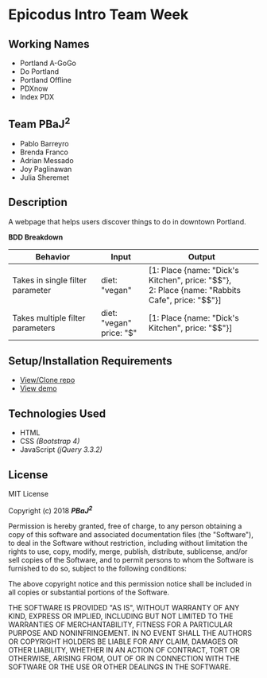 # **Epicodus Intro Team Week**
## Working Names

* Portland A-GoGo
* Do Portland
* Portland Offline
* PDXnow
* Index PDX

## Team PBaJ<sup>2</sup>
* Pablo Barreyro
* Brenda Franco
* Adrian Messado
* Joy Paglinawan
* Julia Sheremet

## Description

A webpage that helps users discover things to do in downtown Portland.

**BDD Breakdown**

Behavior | Input | Output
------------ | ------------- | -------------
Takes in single filter parameter | diet: "vegan" | [1: Place {name: "Dick's Kitchen", price: "$$"},<br>2: Place {name: "Rabbits Cafe", price: "$$"}]
Takes multiple filter parameters | diet: "vegan"<br>price: "$" | [1: Place {name: "Dick's Kitchen", price: "$$"}]


## Setup/Installation Requirements

* [View/Clone repo](https://github.com/pabarreyro/index-pdx)
* [View demo](https://pabarreyro.github.io/index-pdx)

## Technologies Used

* HTML
* CSS _(Bootstrap 4)_
* JavaScript _(jQuery 3.3.2)_

## License

MIT License

Copyright (c) 2018 **_PBaJ<sup>2</sup>_**

Permission is hereby granted, free of charge, to any person obtaining a copy
of this software and associated documentation files (the "Software"), to deal
in the Software without restriction, including without limitation the rights
to use, copy, modify, merge, publish, distribute, sublicense, and/or sell
copies of the Software, and to permit persons to whom the Software is
furnished to do so, subject to the following conditions:

The above copyright notice and this permission notice shall be included in all
copies or substantial portions of the Software.

THE SOFTWARE IS PROVIDED "AS IS", WITHOUT WARRANTY OF ANY KIND, EXPRESS OR
IMPLIED, INCLUDING BUT NOT LIMITED TO THE WARRANTIES OF MERCHANTABILITY,
FITNESS FOR A PARTICULAR PURPOSE AND NONINFRINGEMENT. IN NO EVENT SHALL THE
AUTHORS OR COPYRIGHT HOLDERS BE LIABLE FOR ANY CLAIM, DAMAGES OR OTHER
LIABILITY, WHETHER IN AN ACTION OF CONTRACT, TORT OR OTHERWISE, ARISING FROM,
OUT OF OR IN CONNECTION WITH THE SOFTWARE OR THE USE OR OTHER DEALINGS IN THE
SOFTWARE.
